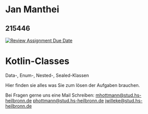 # Jan Manthei
## 215446


[![Review Assignment Due Date](https://classroom.github.com/assets/deadline-readme-button-22041afd0340ce965d47ae6ef1cefeee28c7c493a6346c4f15d667ab976d596c.svg)](https://classroom.github.com/a/X63B3xlW)
# Kotlin-Classes
Data-, Enum-, Nested-, Sealed-Klassen

Hier finden sie alles was Sie zum lösen der Aufgaben brauchen.

Bei Fragen gerne uns eine Mail Schreiben:
mhottmann@stud.hs-heilbronn.de
phottmann@stud.hs-heilbronn.de
jwilleke@stud.hs-heilbronn.de
